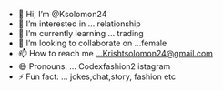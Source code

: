 - 👋 Hi, I’m @Ksolomon24
- 👀 I’m interested in ... relationship 
- 🌱 I’m currently learning ... trading 
- 💞️ I’m looking to collaborate on ...female
- 📫 How to reach me ...Krishtsolomon24@gmail.com
- 😄 Pronouns: ... Codexfashion2 istagram
- ⚡ Fun fact: ... jokes,chat,story, fashion etc

<!---
Ksolomon24/Ksolomon24 is a ✨ special ✨ repository because its `README.md` (this file) appears on your GitHub profile.
You can click the Preview link to take a look at your changes.
--->
